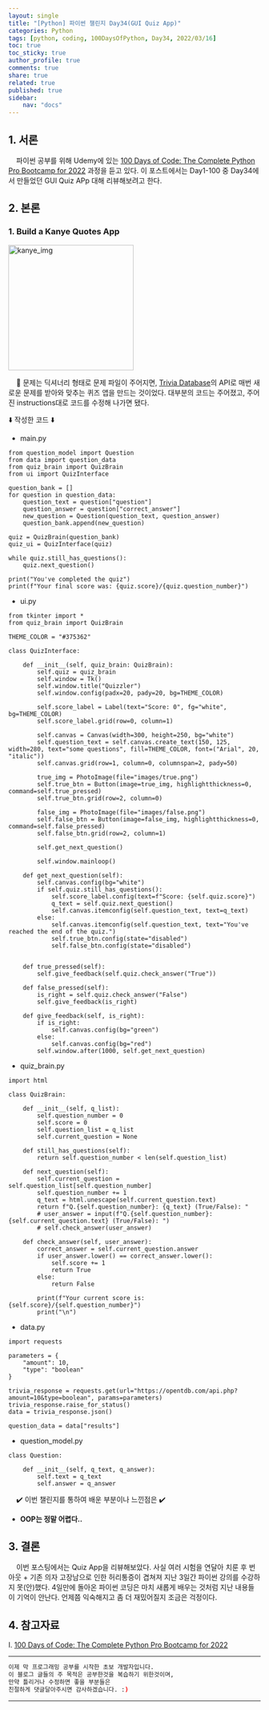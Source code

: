 ```yaml
---
layout: single
title: "[Python] 파이썬 챌린지 Day34(GUI Quiz App)"
categories: Python
tags: [python, coding, 100DaysOfPython, Day34, 2022/03/16]
toc: true
toc_sticky: true
author_profile: true
comments: true
share: true
related: true
published: true
sidebar: 
    nav: "docs"
---
```


## 1. 서론  

&nbsp;&nbsp;&nbsp;&nbsp;파이썬 공부를 위해 Udemy에 있는 [100 Days of Code: The Complete Python Pro Bootcamp for 2022](https://www.udemy.com/course/100-days-of-code/) 과정을 듣고 있다. 이 포스트에서는 Day1-100 중 Day34에서 만들었던 GUI Quiz APp 대해 리뷰해보려고 한다.

## 2. 본론  

### 1. Build a Kanye Quotes App  

<img src="https://user-images.githubusercontent.com/97603503/158574758-233d0795-ae9f-4475-b01a-04f0871b96c9.png
" alt=kanye_img width=250>

&nbsp;&nbsp;&nbsp;&nbsp;🤔 문제는 딕셔너리 형태로 문제 파일이 주어지면, [Trivia Database](https://opentdb.com/api_config.php)의 API로 매번 새로운 문제를 받아와 맞추는 퀴즈 앱을 만드는 것이었다. 대부분의 코드는 주어졌고, 주어진 instructions대로 코드를 수정해 나가면 됐다.

⬇️ 작성한 코드 ⬇️  

- main.py

```
from question_model import Question
from data import question_data
from quiz_brain import QuizBrain
from ui import QuizInterface

question_bank = []
for question in question_data:
    question_text = question["question"]
    question_answer = question["correct_answer"]
    new_question = Question(question_text, question_answer)
    question_bank.append(new_question)

quiz = QuizBrain(question_bank)
quiz_ui = QuizInterface(quiz)

while quiz.still_has_questions():
    quiz.next_question()

print("You've completed the quiz")
print(f"Your final score was: {quiz.score}/{quiz.question_number}")
```  

- ui.py  

```
from tkinter import *
from quiz_brain import QuizBrain

THEME_COLOR = "#375362"

class QuizInterface:
    
    def __init__(self, quiz_brain: QuizBrain):
        self.quiz = quiz_brain
        self.window = Tk()
        self.window.title("Quizzler")
        self.window.config(padx=20, pady=20, bg=THEME_COLOR)
        
        self.score_label = Label(text="Score: 0", fg="white", bg=THEME_COLOR)
        self.score_label.grid(row=0, column=1)
        
        self.canvas = Canvas(width=300, height=250, bg="white")
        self.question_text = self.canvas.create_text(150, 125, width=280, text="some questions", fill=THEME_COLOR, font=("Arial", 20, "italic"))
        self.canvas.grid(row=1, column=0, columnspan=2, pady=50)
        
        true_img = PhotoImage(file="images/true.png")
        self.true_btn = Button(image=true_img, highlightthickness=0, command=self.true_pressed)
        self.true_btn.grid(row=2, column=0)
        
        false_img = PhotoImage(file="images/false.png")
        self.false_btn = Button(image=false_img, highlightthickness=0, command=self.false_pressed)
        self.false_btn.grid(row=2, column=1)
        
        self.get_next_question()
        
        self.window.mainloop()
        
    def get_next_question(self):
        self.canvas.config(bg="white")
        if self.quiz.still_has_questions():
            self.score_label.config(text=f"Score: {self.quiz.score}")
            q_text = self.quiz.next_question()
            self.canvas.itemconfig(self.question_text, text=q_text)
        else:
            self.canvas.itemconfig(self.question_text, text="You've reached the end of the quiz.")
            self.true_btn.config(state="disabled")
            self.false_btn.config(state="disabled")

        
    def true_pressed(self):
        self.give_feedback(self.quiz.check_answer("True"))
        
    def false_pressed(self):
        is_right = self.quiz.check_answer("False")
        self.give_feedback(is_right)
        
    def give_feedback(self, is_right):
        if is_right:
            self.canvas.config(bg="green")
        else:
            self.canvas.config(bg="red")
        self.window.after(1000, self.get_next_question)
```

- quiz_brain.py

```
import html

class QuizBrain:

    def __init__(self, q_list):
        self.question_number = 0
        self.score = 0
        self.question_list = q_list
        self.current_question = None

    def still_has_questions(self):
        return self.question_number < len(self.question_list)

    def next_question(self):
        self.current_question = self.question_list[self.question_number]
        self.question_number += 1
        q_text = html.unescape(self.current_question.text)
        return f"Q.{self.question_number}: {q_text} (True/False): "
        # user_answer = input(f"Q.{self.question_number}: {self.current_question.text} (True/False): ")
        # self.check_answer(user_answer)

    def check_answer(self, user_answer):
        correct_answer = self.current_question.answer
        if user_answer.lower() == correct_answer.lower():
            self.score += 1
            return True
        else:
            return False

        print(f"Your current score is: {self.score}/{self.question_number}")
        print("\n")
```

- data.py

```
import requests

parameters = {
    "amount": 10,
    "type": "boolean"
}

trivia_response = requests.get(url="https://opentdb.com/api.php?amount=10&type=boolean", params=parameters)
trivia_response.raise_for_status()
data = trivia_response.json()

question_data = data["results"]
```

- question_model.py

```
class Question:

    def __init__(self, q_text, q_answer):
        self.text = q_text
        self.answer = q_answer
```

&nbsp;&nbsp;&nbsp;&nbsp;✔️ 이번 챌린지를 통하여 배운 부분이나 느낀점은 ✔️
- <b>OOP는 정말 어렵다..</b>

## 3. 결론  

&nbsp;&nbsp;&nbsp;&nbsp;이번 포스팅에서는 Quiz App을 리뷰해보았다. 사실 여러 시험을 연달아 치룬 후 번아웃 + 기존 의자 고장남으로 인한 허리통증이 겹쳐져 지난 3일간 파이썬 강의를 수강하지 못(안)했다. 4일만에 돌아온 파이썬 코딩은 마치 새롭게 배우는 것처럼 지난 내용들이 기억이 안난다. 언제쯤 익숙해지고 좀 더 재밌어질지 조금은 걱정이다.

## 4. 참고자료  

Ⅰ. [100 Days of Code: The Complete Python Pro Bootcamp for 2022](https://www.udemy.com/course/100-days-of-code/)

---

```bash
이제 막 프로그래밍 공부를 시작한 초보 개발자입니다.
이 블로그 글들의 주 목적은 공부한것을 복습하기 위한것이며, 
만약 틀리거나 수정하면 좋을 부분들은
친절하게 댓글달아주시면 감사하겠습니다. :)
```

---